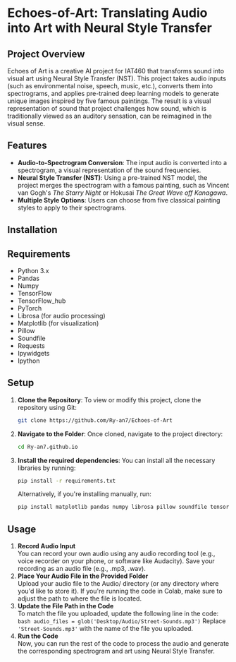 # Echoes-of-Art: Translating Audio into Art with Neural Style Transfer

## Project Overview

Echoes of Art is a creative AI project for IAT460 that transforms sound into visual art using Neural Style Transfer (NST). This project takes audio inputs (such as environmental noise, speech, music, etc.), converts them into spectrograms, and applies pre-trained deep learning models to generate unique images inspired by five famous paintings. The result is a visual representation of sound that project challenges how sound, which is traditionally viewed as an auditory sensation, can be reimagined in the visual sense.

## Features
- **Audio-to-Spectrogram Conversion**: The input audio is converted into a spectrogram, a visual representation of the sound frequencies.
- **Neural Style Transfer (NST)**: Using a pre-trained NST model, the project merges the spectrogram with a famous painting, such as Vincent van Gogh's *The Starry Night* or Hokusai *The Great Wave off Kanagawa*.
- **Multiple Style Options**: Users can choose from five classical painting styles to apply to their spectrograms.

## Installation
## Requirements
- Python 3.x
- Pandas
- Numpy
- TensorFlow
- TensorFlow_hub
- PyTorch
- Librosa (for audio processing)
- Matplotlib (for visualization)
- Pillow
- Soundfile
- Requests
- Ipywidgets
- Ipython

## Setup
1. **Clone the Repository**: To view or modify this project, clone the repository using Git:
   ```bash
   git clone https://github.com/Ry-an7/Echoes-of-Art
   ```
2. **Navigate to the Folder**: Once cloned, navigate to the project directory:
    ``` bash
    cd Ry-an7.github.io
    ```
3. **Install the required dependencies**: You can install all the necessary libraries by running:
    ``` bash
    pip install -r requirements.txt
    ```
    Alternatively, if you're installing manually, run:
    ``` bash
    pip install matplotlib pandas numpy librosa pillow soundfile tensorflow tensorflow_hub requests ipywidgets ipython
    ```
## Usage
1. **Record Audio Input**<br>
     You can record your own audio using any audio recording tool (e.g., voice recorder on your phone, or software like Audacity). Save your recording as an audio file (e.g., .mp3, .wav).
2. **Place Your Audio File in the Provided Folder**<br>
     Upload your audio file to the Audio/ directory (or any directory where you'd like to store it). If you're running the code in Colab, make sure to adjust the path to where the file is located.
3. **Update the File Path in the Code**<br>
      To match the file you uploaded, update the following line in the code:
       ``` bash
       audio_files = glob('Desktop/Audio/Street-Sounds.mp3')
       ```
       Replace `'Street-Sounds.mp3'` with the name of the file you uploaded.
5. **Run the Code**<br>
     Now, you can run the rest of the code to process the audio and generate the corresponding spectrogram and art using Neural Style Transfer.
